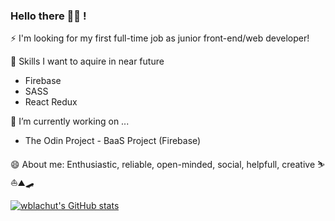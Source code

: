 ### Hello there 🙏🏻 !

⚡ I'm looking for my first full-time job as junior front-end/web developer!

🌱 Skills I want to aquire in near future
* Firebase
* SASS
* React Redux

🔭 I’m currently working on ...
* The Odin Project - BaaS Project (Firebase) 

😄 About me: Enthusiastic, reliable, open-minded, social, helpfull, creative ⛷️⛵⛰🛹

[![wblachut's GitHub stats](https://github-readme-stats.vercel.app/api?username=wblachut)](https://github.com/wblachut/github-readme-stats)


<!--
**wblachut/wblachut** is a ✨ _special_ ✨ repository because its `README.md` (this file) appears on your GitHub profile.

Here are some ideas to get you started:

- 👯 I’m looking to collaborate on ...
- 🤔 I’m looking for help with ...
- 💬 Ask me about ...
-->
